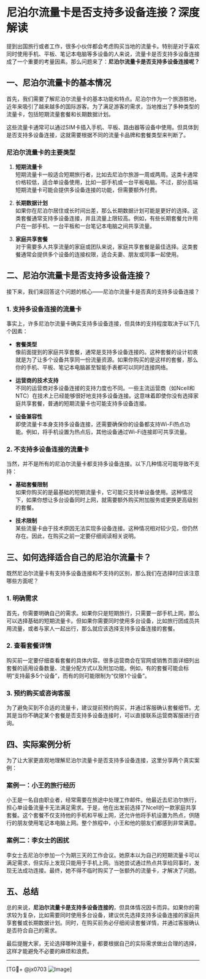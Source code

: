 # 尼泊尔流量卡是否支持多设备连接？深度解读

提到出国旅行或者工作，很多小伙伴都会考虑购买当地的流量卡。特别是对于喜欢同时使用手机、平板、笔记本电脑等多设备的人来说，流量卡是否支持多设备连接成了一个重要的考量因素。那么问题来了：**尼泊尔流量卡是否支持多设备连接呢？**

## 一、尼泊尔流量卡的基本情况

首先，我们需要了解尼泊尔流量卡的基本功能和特点。尼泊尔作为一个旅游胜地，近年来吸引了越来越多的国际游客。为了满足游客的需求，当地推出了多种类型的流量卡，包括短期流量套餐和长期数据计划。

这些流量卡通常可以通过SIM卡插入手机、平板、路由器等设备中使用。但具体到是否支持多设备连接，这就需要根据不同的流量卡品牌和套餐类型来判断了。

### 尼泊尔流量卡的主要类型

1. **短期流量卡**  
   短期流量卡一般适合短期旅行者，比如去尼泊尔旅游一周或两周。这类卡通常价格较低，适合单设备使用，比如一部手机或一台平板电脑。不过，部分高端短期流量卡可能会提供多设备连接的功能，但需要额外付费。

2. **长期数据计划**  
   如果你在尼泊尔居住或长时间出差，那么长期数据计划可能是更好的选择。这类套餐通常支持多设备连接，并且流量上限较高。例如，有些长期套餐允许用户在一部手机、一台平板和一台笔记本电脑之间共享流量。

3. **家庭共享套餐**  
   对于需要多人共享流量的家庭或团队来说，家庭共享套餐是最佳选择。这类套餐通常会提供多个设备的连接权限，适合夫妻、朋友或同事一起使用。

## 二、尼泊尔流量卡是否支持多设备连接？

接下来，我们来回答这个问题的核心——尼泊尔流量卡是否真的支持多设备连接？

### 1. 支持多设备连接的流量卡

事实上，许多尼泊尔流量卡确实支持多设备连接，但具体的支持程度取决于以下几个因素：

- **套餐类型**  
  像前面提到的家庭共享套餐，通常是支持多设备连接的。这种套餐的设计初衷就是为了让多个设备共享同一份流量资源。如果你购买的是这样的套餐，那么你的手机、平板、笔记本电脑甚至智能手表都可以同时连接网络。

- **运营商的技术支持**  
  不同的运营商对多设备连接的支持力度也不同。一些主流运营商（如Ncell和NTC）在技术上已经能够很好地支持多设备连接。这意味着即使你没有选择家庭共享套餐，普通的短期流量卡也可能支持多设备连接。

- **设备兼容性**  
  即使流量卡本身支持多设备连接，还需要确保你的设备都支持Wi-Fi热点功能。例如，将手机设置为热点后，其他设备通过Wi-Fi连接即可共享流量。

### 2. 不支持多设备连接的流量卡

当然，并不是所有的尼泊尔流量卡都支持多设备连接。以下几种情况可能导致不支持：

- **基础套餐限制**  
  如果你购买的是最基础的短期流量卡，它可能只支持单设备使用。这种情况下，如果你想让多台设备同时上网，就需要额外购买附加服务或更换更高级别的套餐。

- **技术限制**  
  某些流量卡由于技术原因无法实现多设备连接。这种情况相对较少见，但仍然存在。因此，在购买之前一定要仔细阅读相关说明。

## 三、如何选择适合自己的尼泊尔流量卡？

既然尼泊尔流量卡有支持多设备连接和不支持的区别，那么我们在选择时应该注意哪些方面呢？

### 1. 明确需求

首先，你需要明确自己的需求。如果你只是短期旅行，只需要一部手机上网，那么可以选择基础的短期流量卡。但如果你需要同时使用多台设备，比如旅行团成员共用流量，或者与家人一起出行，那么就应该选择支持多设备连接的套餐。

### 2. 查看套餐详情

购买前一定要仔细查看套餐的具体内容。很多运营商会在官网或销售页面详细列出套餐的适用设备数量、流量分配方式以及附加功能。例如，有的套餐可能会标明“支持最多5个设备”，而有的则可能限制为“仅限1个设备”。

### 3. 预约购买或咨询客服

为了避免买到不合适的流量卡，建议提前预约购买，并通过客服确认套餐细节。尤其是当你不确定某个套餐是否支持多设备连接时，可以直接联系运营商客服进行咨询。

## 四、实际案例分析

为了让大家更直观地理解尼泊尔流量卡是否支持多设备连接，这里分享两个真实案例：

### 案例一：小王的旅行经历

小王是一名自由职业者，经常需要在旅途中处理工作邮件。他最近去尼泊尔旅行，担心单设备流量卡无法满足需求。于是，他在出发前选择了Ncell的一款家庭共享套餐。这个套餐不仅支持他的手机和平板上网，还允许他将手机设置为热点，供随行的朋友使用笔记本电脑上网。整个旅程中，小王和他的朋友们都感到非常满意。

### 案例二：李女士的困扰

李女士去尼泊尔参加一个为期三天的工作会议。她原本以为自己的短期流量卡可以满足需求，但实际上发现只能用于手机上网。当她尝试通过热点共享给同事时，发现无法成功连接。最终，她不得不临时购买了一张额外的流量卡，才解决了问题。

## 五、总结

总的来说，**尼泊尔流量卡是支持多设备连接的**，但具体情况因卡而异。如果你的需求较为复杂，比如需要同时使用多台设备，建议优先选择支持多设备连接的家庭共享套餐或长期数据计划。同时，在购买前务必仔细阅读套餐详情，并通过客服确认是否符合自己的需求。

最后提醒大家，无论选择哪种流量卡，都要根据自己的实际需求做出合理的选择，这样才能避免不必要的麻烦和浪费。

---

[TG💪+ @jx0703 ![Image](https://github.com/user-attachments/assets/dbca1d08-cadb-493c-b0ec-ad6f7a83f270)]